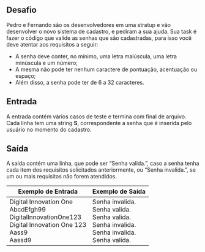## Desafio

Pedro e Fernando são os desenvolvedores em uma stratup e vão desenvolver o novo sistema de cadastro, e pediram a sua ajuda. Sua task é fazer o código que valide as senhas que são cadastradas, para isso você deve atentar aos requisitos a seguir:

- A senha deve conter, no mínimo, uma letra maiúscula, uma letra minúscula e um número;
- A mesma não pode ter nenhum caractere de pontuação, acentuação ou espaço;
- Além disso, a senha pode ter de 6 a 32 caracteres.

## Entrada

A entrada contém vários casos de teste e termina com final de arquivo. Cada linha tem uma string **S**, correspondente a senha que é inserida pelo usuário no momento do cadastro.

## Saída

A saída contém uma linha, que pode ser “Senha valida.”, caso a senha tenha cada item dos requisitos solicitados anteriormente, ou “Senha invalida.”, se um ou mais requisitos não forem atendidos.

 

| Exemplo de Entrada                                           | Exemplo de Saída                                             |
| ------------------------------------------------------------ | ------------------------------------------------------------ |
| Digital Innovation One<br />AbcdEfgh99<br />DigitalInnovationOne123<br />Digital Innovation One 123<br />Aass9<br />Aassd9 | Senha invalida.<br />Senha valida.<br />Senha valida.<br />Senha invalida.<br />Senha invalida.<br />Senha valida. |

 